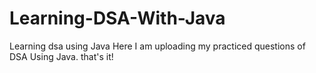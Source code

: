 # Learning-DSA-With-Java
Learning dsa using Java
Here I am uploading my practiced questions of DSA Using Java.
that's it!
